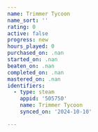 ```yaml
---
name: Trimmer Tycoon
name_sort: ''
rating: 0
active: false
progress: new
hours_played: 0
purchased_on: .nan
started_on: .nan
beaten_on: .nan
completed_on: .nan
mastered_on: .nan
identifiers:
  - type: steam
    appid: '505750'
    name: Trimmer Tycoon
    synced_on: '2024-10-10'

---
```

